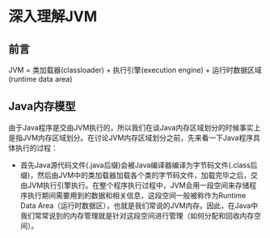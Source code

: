 # 深入理解JVM

## 前言
JVM = 类加载器(classloader) + 执行引擎(execution engine) + 运行时数据区域(runtime data area)

## Java内存模型

由于Java程序是交由JVM执行的，所以我们在谈Java内存区域划分的时候事实上是指JVM内存区域划分。在讨论JVM内存区域划分之前，先来看一下Java程序具体执行的过程：

- 首先Java源代码文件(.java后缀)会被Java编译器编译为字节码文件(.class后缀)，然后由JVM中的类加载器加载各个类的字节码文件，加载完毕之后，交由JVM执行引擎执行。在整个程序执行过程中，JVM会用一段空间来存储程序执行期间需要用到的数据和相关信息，这段空间一般被称作为Runtime Data Area（运行时数据区），也就是我们常说的JVM内存。因此，在Java中我们常常说到的内存管理就是针对这段空间进行管理（如何分配和回收内存空间）。

## 